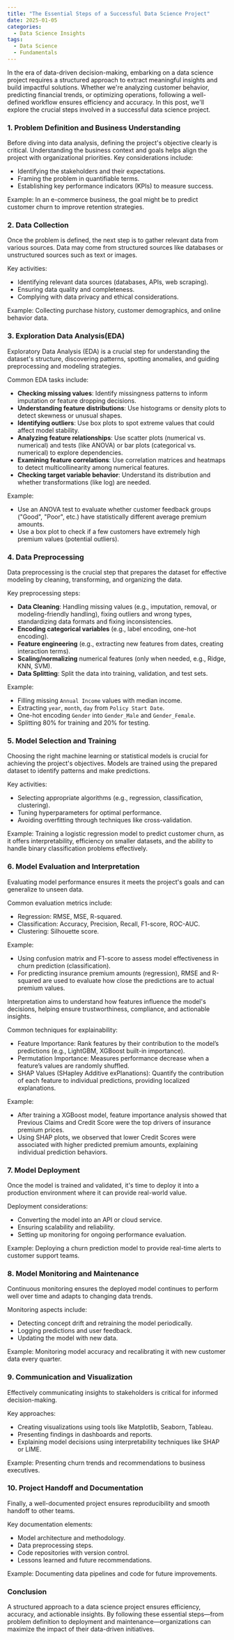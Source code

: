 ```yaml
---
title: "The Essential Steps of a Successful Data Science Project"
date: 2025-01-05
categories:
  - Data Science Insights
tags:
  - Data Science
  - Fundamentals
---
```


In the era of data-driven decision-making, embarking on a data science project requires a structured approach to extract meaningful insights and build impactful solutions. Whether we're analyzing customer behavior, predicting financial trends, or optimizing operations, following a well-defined workflow ensures efficiency and accuracy. In this post, we'll explore the crucial steps involved in a successful data science project.

### 1. Problem Definition and Business Understanding
Before diving into data analysis, defining the project's objective clearly is critical. Understanding the business context and goals helps align the project with organizational priorities. Key considerations include:
- Identifying the stakeholders and their expectations.
- Framing the problem in quantifiable terms.
- Establishing key performance indicators (KPIs) to measure success.
  
Example: In an e-commerce business, the goal might be to predict customer churn to improve retention strategies. 

### 2. Data Collection
Once the problem is defined, the next step is to gather relevant data from various sources. Data may come from structured sources like databases or unstructured sources such as text or images.

Key activities:
- Identifying relevant data sources (databases, APIs, web scraping).
- Ensuring data quality and completeness.
- Complying with data privacy and ethical considerations.

Example: Collecting purchase history, customer demographics, and online behavior data.

### 3. Exploration Data Analysis(EDA)
Exploratory Data Analysis (EDA) is a crucial step for understanding the dataset's structure, discovering patterns, spotting anomalies, and guiding preprocessing and modeling strategies.

Common EDA tasks include:
- **Checking missing values**: Identify missingness patterns to inform imputation or feature dropping decisions.
- **Understanding feature distributions**: Use histograms or density plots to detect skewness or unusual shapes.
- **Identifying outliers**: Use box plots to spot extreme values that could affect model stability.
- **Analyzing feature relationships**: Use scatter plots (numerical vs. numerical) and tests (like ANOVA) or bar plots (categorical vs. numerical) to explore dependencies.
- **Examining feature correlations**: Use correlation matrices and heatmaps to detect multicollinearity among numerical features.
- **Checking target variable behavior**: Understand its distribution and whether transformations (like log) are needed.

Example:
- Use an ANOVA test to evaluate whether customer feedback groups ("Good", "Poor", etc.) have statistically different average premium amounts.
- Use a box plot to check if a few customers have extremely high premium values (potential outliers).

### 4. Data Preprocessing
Data preprocessing is the crucial step that prepares the dataset for effective modeling by cleaning, transforming, and organizing the data.

Key preprocessing steps:
- **Data Cleaning**: Handling missing values (e.g., imputation, removal, or modeling-friendly handling), fixing outliers and wrong types, standardizing data formats and fixing inconsistencies.
- **Encoding categorical variables** (e.g., label encoding, one-hot encoding).
- **Feature engineering** (e.g., extracting new features from dates, creating interaction terms).
- **Scaling/normalizing** numerical features (only when needed, e.g., Ridge, KNN, SVM).
- **Data Splitting**: Split the data into training, validation, and test sets.

Example:
- Filling missing `Annual Income` values with median income.
- Extracting `year`, `month`, `day` from `Policy Start Date`.
- One-hot encoding `Gender` into `Gender_Male` and `Gender_Female`.
- Splitting 80% for training and 20% for testing.

### 5. Model Selection and Training
Choosing the right machine learning or statistical models is crucial for achieving the project's objectives. Models are trained using the prepared dataset to identify patterns and make predictions.

Key activities:
- Selecting appropriate algorithms (e.g., regression, classification, clustering).
- Tuning hyperparameters for optimal performance.
- Avoiding overfitting through techniques like cross-validation.

Example: Training a logistic regression model to predict customer churn, as it offers interpretability, efficiency on smaller datasets, and the ability to handle binary classification problems effectively.

### 6. Model Evaluation and Interpretation
Evaluating model performance ensures it meets the project's goals and can generalize to unseen data.

Common evaluation metrics include:
- Regression: RMSE, MSE, R-squared.
- Classification: Accuracy, Precision, Recall, F1-score, ROC-AUC.
- Clustering: Silhouette score.

Example: 
- Using confusion matrix and F1-score to assess model effectiveness in churn prediction (classification). 
- For predicting insurance premium amounts (regression), RMSE and R-squared are used to evaluate how close the predictions are to actual premium values.

Interpretation aims to understand how features influence the model's decisions, helping ensure trustworthiness, compliance, and actionable insights.

Common techniques for explainability:
- Feature Importance: Rank features by their contribution to the model’s predictions (e.g., LightGBM, XGBoost built-in importance).
- Permutation Importance: Measures performance decrease when a feature’s values are randomly shuffled.
- SHAP Values (SHapley Additive exPlanations): Quantify the contribution of each feature to individual predictions, providing localized explanations.

Example:
- After training a XGBoost model, feature importance analysis showed that Previous Claims and Credit Score were the top drivers of insurance premium prices.
- Using SHAP plots, we observed that lower Credit Scores were associated with higher predicted premium amounts, explaining individual prediction behaviors.

### 7. Model Deployment
Once the model is trained and validated, it's time to deploy it into a production environment where it can provide real-world value.

Deployment considerations:
- Converting the model into an API or cloud service.
- Ensuring scalability and reliability.
- Setting up monitoring for ongoing performance evaluation.

Example: Deploying a churn prediction model to provide real-time alerts to customer support teams.

### 8. Model Monitoring and Maintenance
Continuous monitoring ensures the deployed model continues to perform well over time and adapts to changing data trends.

Monitoring aspects include:
- Detecting concept drift and retraining the model periodically.
- Logging predictions and user feedback.
- Updating the model with new data.

Example: Monitoring model accuracy and recalibrating it with new customer data every quarter.

### 9. Communication and Visualization
Effectively communicating insights to stakeholders is critical for informed decision-making.

Key approaches:
- Creating visualizations using tools like Matplotlib, Seaborn, Tableau.
- Presenting findings in dashboards and reports.
- Explaining model decisions using interpretability techniques like SHAP or LIME.

Example: Presenting churn trends and recommendations to business executives.

### 10. Project Handoff and Documentation
Finally, a well-documented project ensures reproducibility and smooth handoff to other teams.

Key documentation elements:
- Model architecture and methodology.
- Data preprocessing steps.
- Code repositories with version control.
- Lessons learned and future recommendations.

Example: Documenting data pipelines and code for future improvements.

### Conclusion
A structured approach to a data science project ensures efficiency, accuracy, and actionable insights. By following these essential steps—from problem definition to deployment and maintenance—organizations can maximize the impact of their data-driven initiatives.
